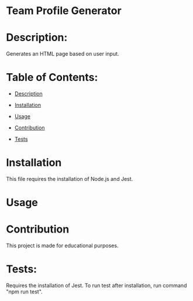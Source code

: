 # Team Profile Generator

# Description:
Generates an HTML page based on user input.

  # Table of Contents:

  - [Description](#description)

  - [Installation](#installation)

  - [Usage](#usage)

  - [Contribution](#contribution)

  - [Tests](#tests)

# Installation
This file requires the installation of Node.js and Jest.

# Usage

# Contribution
This project is made for educational purposes.

# Tests:
Requires the installation of Jest.
To run test after installation, run command "npm run test".

